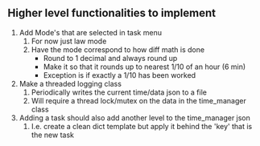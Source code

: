 ## Higher level functionalities to implement

1. Add Mode's that are selected in task menu
    1. For now just law mode
    2. Have the mode correspond to how diff math is done 
        * Round to 1 decimal and always round up
        * Make it so that it rounds up to nearest 1/10 of an hour (6 min)
        * Exception is if exactly a 1/10 has been worked
2. Make a threaded logging class
    1. Periodically writes the current time/data json to a file 
    2. Will require a thread lock/mutex on the data in the time_manager class
3. Adding a task should also add another level to the time_manager json
    1. I.e. create a clean dict template but apply it behind the 'key' that is the new task